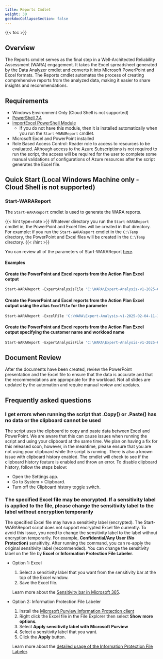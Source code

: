 ```yaml
---
title: Reports Cmdlet
weight: 30
geekdocCollapseSection: false
---
```


{{< toc >}}

## Overview

The Reports cmdlet serves as the final step in a Well-Architected Reliability Assessment (WARA) engagement. It takes the Excel spreadsheet generated by the Data Analyzer cmdlet and converts it into Microsoft PowerPoint and Excel formats. The Reports cmdlet automates the process of creating comprehensive reports from the analyzed data, making it easier to share insights and recommendations.

## Requirements

- Windows Environment Only (Cloud Shell is not supported)
- [PowerShell 7.4](https://learn.microsoft.com/en-us/powershell/scripting/install/installing-powershell?view=powershell-7.4)
- [ImportExcel PowerShell Module](https://github.com/dfinke/ImportExcel)
  - If you do not have this module, then it is installed automatically when you run the `Start-WARAReport` cmdlet.
- Microsoft Excel and PowerPoint installed
- Role Based Access Control: Reader role to access to resources to be evaluated. Although access to the Azure Subscriptions is not required to run the script, the access will be required for the user to complete some manual validations of configurations of Azure resources after the script generates the Excel file.

## Quick Start (Local Windows Machine only - Cloud Shell is not supported)

### Start-WARAReport

The `Start-WARAReport` cmdlet is used to generate the WARA reports.

{{< hint type=note >}}
Whatever directory you run the `Start-WARAReport` cmdlet in, the PowerPoint and Excel files will be created in that directory. For example: if you run the `Start-WARAReport` cmdlet in the `C:\Temp` directory, the PowerPoint and Excel files will be created in the `C:\Temp` directory.
{{< /hint >}}

You can review all of the parameters of Start-WARAReport [here](https://github.com/Azure/Well-Architected-Reliability-Assessment/blob/main/docs/wara/Start-WARAReport.md).

#### Examples

#### Create the PowerPoint and Excel reports from the Action Plan Excel output

```PowerShell
Start-WARAReport -ExpertAnalysisFile 'C:\WARA\Expert-Analysis-v1-2025-02-04-11-14.xlsx'
```

#### Create the PowerPoint and Excel reports from the Action Plan Excel output using the alias `ExcelFile` for the parameter

```PowerShell
Start-WARAReport -ExcelFile 'C:\WARA\Expert-Analysis-v1-2025-02-04-11-14.xlsx'
```

#### Create the PowerPoint and Excel reports from the Action Plan Excel output specifying the customer name and workload name

```PowerShell
Start-WARAReport -ExpertAnalysisFile 'C:\WARA\Expert-Analysis-v1-2025-02-04-11-14.xlsx' -CustomerName "Contoso" -WorkloadName "Contoso Web App"
```

## Document Review

After the documents have been created, review the PowerPoint presentation and the Excel file to ensure that the data is accurate and that the recommendations are appropriate for the workload. Not all slides are updated by the automation and require manual review and updates.

## Frequently asked questions

### I get errors when running the script that .Copy() or .Paste() has no data or the clipboard cannot be used

The script uses the clipboard to copy and paste data between Excel and PowerPoint. We are aware that this can cause issues when running the script and using your clipboard at the same time. We plan on having a fix for this released soon, however, in the meantime, please ensure that you are not using your clipboard while the script is running.
There is also a known issue with clipboard history enabled. The cmdlet will check to see if the clipboard history feature is enabled and throw an error. To disable clipboard history, follow the steps below:

- Open the Settings app.
- Go to System > Clipboard.
- Turn off the Clipboard history toggle switch.

### The specified Excel file may be encrypted. If a sensitivity label is applied to the file, please change the sensitivity label to the label without encryption temporarily

The specified Excel file may have a sensitivity label (encrypted). The Start-WARAReport script does not support encrypted Excel file currently. To avoid this issue, you need to change the sensitivity label to the label without encryption temporarily. For example, **Confidential/Any User (No Protection)** sensitivity. After running the command, you can re-apply the original sensitivity label (recommended).
You can change the sensitivity label on the file by **Excel** or **Information Protection File Labeler**.

- Option 1: Excel

    1. Select a sensitivity label that you want from the sensitivity bar at the top of the Excel window.
    2. Save the Excel file.

    Learn more about the [Sensitivity bar in Microsoft 365](https://support.microsoft.com/office/2f96e7cd-d5a4-403b-8bd7-4cc636bae0f9).

- Option 2: Information Protection File Labeler

    1. Install the [Microsoft Purview Information Protection client](https://www.microsoft.com/en-us/download/details.aspx?id=53018)
    2. Right click the Excel file in the File Explorer then select **Show more options**.
    3. Select **Apply sensitivity label with Microsoft Purview**
    4. Select a sensitivity label that you want.
    5. Click the **Apply** button.

    Learn more about the [detailed usage of the Information Protection File Labeler](https://support.microsoft.com/topic/67829155-2d0e-4122-9677-7c53c8cba18a).
